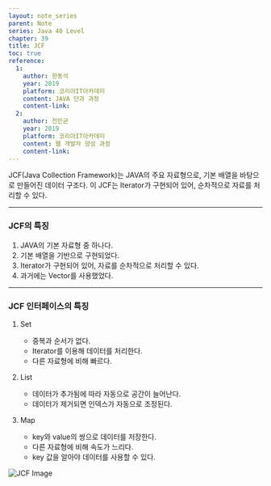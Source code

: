 ```yaml
---
layout: note_series
parent: Note
series: Java 40 Level
chapter: 39
title: JCF
toc: true
reference:
  1:
    author: 한동석
    year: 2019
    platform: 코리아IT아카데미
    content: JAVA 단과 과정
    content-link:
  2:
    author: 전민균
    year: 2019
    platform: 코리아IT아카데미
    content: 웹 개발자 양성 과정
    content-link: 
---
```


JCF(Java Collection Framework)는 JAVA의 주요 자료형으로, 기본 배열을 바탕으로 만들어진 데이터 구조다. 이 JCF는 Iterator가 구현되어 있어, 순차적으로 자료를 처리할 수 있다.

---

### JCF의 특징

1. JAVA의 기본 자료형 중 하나다.
2. 기본 배열을 기반으로 구현되었다.
3. Iterator가 구현되어 있어, 자료를 순차적으로 처리할 수 있다.
4. 과거에는 Vector를 사용했었다.

---

### JCF 인터페이스의 특징

1. Set
   - 중복과 순서가 없다.
   - Iterator를 이용해 데이터를 처리한다.
   - 다른 자료형에 비해 빠르다.

2. List
   - 데이터가 추가됨에 따라 자동으로 공간이 늘어난다.
   - 데이터가 제거되면 인덱스가 자동으로 조정된다.

3. Map
   - key와 value의 쌍으로 데이터를 저장한다.
   - 다른 자료형에 비해 속도가 느리다.
   - key 값을 알아야 데이터를 사용할 수 있다.

![JCF Image](/docs/archive/note/source/JCF.png)